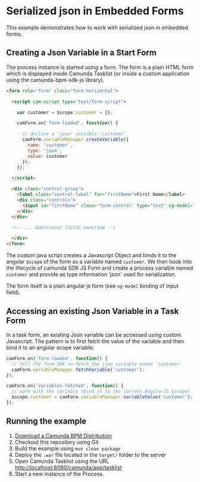 # Serialized json in Embedded Forms

This example demonstrates how to work with serialized json in embedded forms.

## Creating a Json Variable in a Start Form

The process instance is started using a form. The form is a plain HTML form which is displayed
inside Camunda Tasklist (or inside a custom application using the camunda-bpm-sdk-js library).

```html
<form role="form" class="form-horizontal">

  <script cam-script type="text/form-script">

    var customer = $scope.customer = {};

    camForm.on('form-loaded', function() {

      // declare a 'json' variable 'customer' 
      camForm.variableManager.createVariable({
        name: 'customer',
        type: 'json',
        value: customer
      });
    });

  </script>

  <div class="control-group">
    <label class="control-label" for="firstName">First Name</label>
    <div class="controls">
      <input id="firstName" class="form-control" type="text" ng-model="customer.firstName" required />
    </div>
  </div>

  <!-- ... Additional fields ommitted -->

  </div>
</form>
```

The custom java script creates a Javascript Object and binds it to the angular `$scope` of the form
as a variable named `customer`. We then hook into the lifecycle of camunda SDK JS Form and
create a process variable named `customer` and provide as type information 'json' used for serialization.

The form itself is a plain angular js form (see `ng-model` binding of input field).

## Accessing an existing Json Variable in a Task Form

In a task form, an existing Json variable can be accessed using custom Javascript. The
pattern is to first fetch the value of the variable and then bind it to an angular scope variable:


```javascript
camForm.on('form-loaded', function() {
  // tell the form SDK to fetch the json variable named 'customer'
  camForm.variableManager.fetchVariable('customer');
});

camForm.on('variables-fetched', function() {
  // work with the variable (bind it to the current AngularJS $scope)
  $scope.customer = camForm.variableManager.variableValue('customer');
});
```

## Running the example

1. [Download a Camunda BPM Distribution](http://camunda.org/download)
2. Checkout this repository using Git
3. Build the example using `mvn clean package`
4. Deploy the `.war` file located in the `target/` folder to the server
5. Open Camunda Tasklist using the URL [http://localhost:8080/camunda/app/tasklist](http://localhost:8080/camunda/app/tasklist)
6. Start a new instance of the Process.
